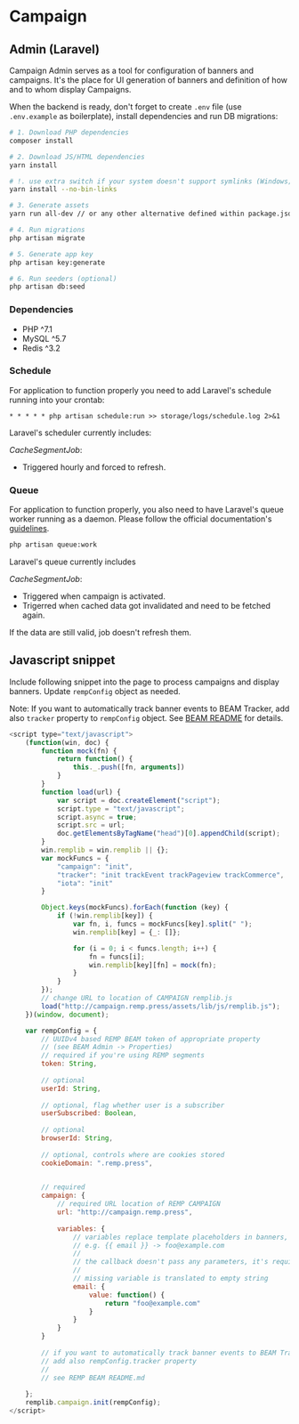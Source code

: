 # Campaign

## Admin (Laravel)

Campaign Admin serves as a tool for configuration of banners and campaigns. It's the place for UI generation of banners
and definition of how and to whom display Campaigns. 

When the backend is ready, don't forget to create `.env` file (use `.env.example` as boilerplate), install dependencies and run DB migrations:

```bash
# 1. Download PHP dependencies
composer install

# 2. Download JS/HTML dependencies
yarn install

# !. use extra switch if your system doesn't support symlinks (Windows; can be enabled)
yarn install --no-bin-links

# 3. Generate assets
yarn run all-dev // or any other alternative defined within package.json

# 4. Run migrations
php artisan migrate

# 5. Generate app key
php artisan key:generate

# 6. Run seeders (optional)
php artisan db:seed
```

### Dependencies

- PHP ^7.1
- MySQL ^5.7
- Redis ^3.2

### Schedule

For application to function properly you need to add Laravel's schedule running into your crontab:

```
* * * * * php artisan schedule:run >> storage/logs/schedule.log 2>&1
```

Laravel's scheduler currently includes:

*CacheSegmentJob*:

- Triggered hourly and forced to refresh.

### Queue

For application to function properly, you also need to have Laravel's queue worker running as a daemon. Please follow the
official documentation's [guidelines](https://laravel.com/docs/5.4/queues#running-the-queue-worker).

```bash
php artisan queue:work
```

Laravel's queue currently includes

*CacheSegmentJob*: 

- Triggered when campaign is activated. 
- Trigerred when cached data got invalidated and need to be fetched again.

If the data are still valid, job doesn't refresh them.


## Javascript snippet

Include following snippet into the page to process campaigns and display banners. Update `rempConfig` object as needed.

Note: If you want to automatically track banner events to BEAM Tracker, add also `tracker` property to `rempConfig` object. See [BEAM README](../Beam/README.md) for details.
              
```javascript
<script type="text/javascript">
    (function(win, doc) {
        function mock(fn) {
            return function() {
                this._.push([fn, arguments])
            }
        }
        function load(url) {
            var script = doc.createElement("script");
            script.type = "text/javascript";
            script.async = true;
            script.src = url;
            doc.getElementsByTagName("head")[0].appendChild(script);
        }
        win.remplib = win.remplib || {};
        var mockFuncs = {
            "campaign": "init",
            "tracker": "init trackEvent trackPageview trackCommerce",
            "iota": "init"
        }

        Object.keys(mockFuncs).forEach(function (key) {
            if (!win.remplib[key]) {
                var fn, i, funcs = mockFuncs[key].split(" ");
                win.remplib[key] = {_: []};

                for (i = 0; i < funcs.length; i++) {
                    fn = funcs[i];
                    win.remplib[key][fn] = mock(fn);
                }
            }
        });
        // change URL to location of CAMPAIGN remplib.js
        load("http://campaign.remp.press/assets/lib/js/remplib.js");
    })(window, document);

    var rempConfig = {
        // UUIDv4 based REMP BEAM token of appropriate property
        // (see BEAM Admin -> Properties)
        // required if you're using REMP segments
        token: String,
        
        // optional
        userId: String,
        
        // optional, flag whether user is a subscriber
        userSubscribed: Boolean,
        
        // optional
        browserId: String,
        
        // optional, controls where are cookies stored
        cookieDomain: ".remp.press",

        
        // required
        campaign: {
            // required URL location of REMP CAMPAIGN
            url: "http://campaign.remp.press",
            
            variables: {
                // variables replace template placeholders in banners,
                // e.g. {{ email }} -> foo@example.com
                //
                // the callback doesn't pass any parameters, it's required for convenience and just-in-time evaluation
                //
                // missing variable is translated to empty string
                email: {
                    value: function() {
                        return "foo@example.com"
                    }
                }
            }
        }
        
        // if you want to automatically track banner events to BEAM Tracker,
        // add also rempConfig.tracker property
        //
        // see REMP BEAM README.md
        
    };
    remplib.campaign.init(rempConfig);
</script>
```

